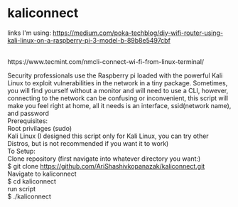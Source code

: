 # kaliconnect


links I'm using: https://medium.com/poka-techblog/diy-wifi-router-using-kali-linux-on-a-raspberry-pi-3-model-b-89b8e5497cbf

<br>
https://www.tecmint.com/nmcli-connect-wi-fi-from-linux-terminal/

Security professionals use the Raspberry pi loaded with the powerful Kali Linux to exploit vulnerabilities in the network in a tiny package.  Sometimes, you will find yourself without a monitor and will need to use a CLI, however, connecting to the network can be confusing or inconvenient, this script will make you feel right at home, all it needs is an interface, ssid(network name), and password
<br>
Prerequisites:
<br>
  Root privilages (sudo)
<br>
  Kali Linux (I designed this script only for Kali Linux, you can try other Distros, but is not recommended if you want it to work)
<br>
To Setup:
<br>
  Clone repository (first navigate into whatever directory you want:)
<br>
    $ git clone https://github.com/AriShashivkopanazak/kaliconnect.git
<br>
  Navigate to kaliconnect
<br>
    $ cd kaliconnect
<br>
  run script
<br>
    $ ./kaliconnect
<br>
